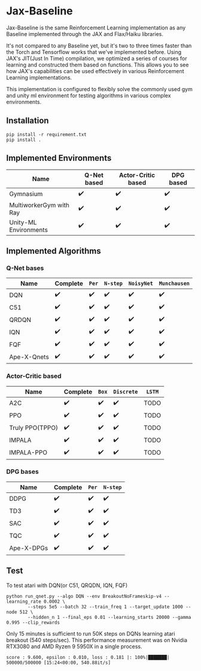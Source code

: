# Jax-Baseline

Jax-Baseline is the same Reinforcement Learning implementation as any Baseline implemented through the JAX and Flax/Haiku libraries.

It's not compared to any Baseline yet, but it's two to three times faster than the Torch and Tensorflow works that we've implemented before.
Using JAX's JIT(Just In Time) compilation, we optimized a series of courses for learning and constructed them based on functions. This allows you to see how JAX's capabilities can be used effectively in various Reinforcement Learning implementations.

This implementation is configured to flexibly solve the commonly used gym and unity ml environment for testing algorithms in various complex environments.

## Installation
```
pip install -r requirement.txt
pip install .
```
## Implemented Environments

| **Name**                | **Q-Net based**              | **Actor-Critic based**       | **DPG based**                |
| ----------------------  | ---------------------------- | ---------------------------- | ---------------------------- |
| Gymnasium               | :heavy_check_mark:           | :heavy_check_mark:           | :heavy_check_mark:           |
| MultiworkerGym with Ray | :heavy_check_mark:           | :heavy_check_mark:           | :heavy_check_mark:           |
| Unity-ML Environments   | :heavy_check_mark:           | :heavy_check_mark:           | :heavy_check_mark:           |

## Implemented Algorithms

### Q-Net bases

| **Name**            | **Complete**                 | ```Per```          | ```N-step```       | ```NoisyNet```     | ```Munchausen```   |
| ------------------- | ---------------------------- | ------------------ | ------------------ | ------------------ | ------------------ |
| DQN                 | :heavy_check_mark:           |:heavy_check_mark:  | :heavy_check_mark: | :heavy_check_mark: | :heavy_check_mark: |
| C51                 | :heavy_check_mark:           |:heavy_check_mark:  | :heavy_check_mark: | :heavy_check_mark: | :heavy_check_mark: |
| QRDQN               | :heavy_check_mark:           |:heavy_check_mark:  | :heavy_check_mark: | :heavy_check_mark: | :heavy_check_mark: |
| IQN                 | :heavy_check_mark:           |:heavy_check_mark:  | :heavy_check_mark: | :heavy_check_mark: | :heavy_check_mark: |
| FQF                 | :heavy_check_mark:           |:heavy_check_mark:  | :heavy_check_mark: | :heavy_check_mark: | :heavy_check_mark: |
| Ape-X-Qnets         | :heavy_check_mark:           |:heavy_check_mark:  | :heavy_check_mark: | :heavy_check_mark: | :heavy_check_mark: |

### Actor-Critic based

| **Name**            | **Complete**                 | ```Box```          | ```Discrete```     | ```LSTM```         |
| ------------------- | ---------------------------- | ------------------ | ------------------ | ------------------ |
| A2C                 | :heavy_check_mark: 			 | :heavy_check_mark: | :heavy_check_mark: | TODO               |
| PPO                 | :heavy_check_mark:           | :heavy_check_mark: | :heavy_check_mark: | TODO               |
| Truly PPO(TPPO)     | :heavy_check_mark:           | :heavy_check_mark: | :heavy_check_mark: | TODO               |
| IMPALA              | :heavy_check_mark:           | :heavy_check_mark: | :heavy_check_mark: | TODO               |
| IMPALA-PPO          | :heavy_check_mark:           | :heavy_check_mark: | :heavy_check_mark: | TODO               |

### DPG bases

| **Name**            | **Complete**                 | ```Per```          | ```N-step```       |
| ------------------- | ---------------------------- | ------------------ | ------------------ |
| DDPG                | :heavy_check_mark:           |:heavy_check_mark:  | :heavy_check_mark: |
| TD3                 | :heavy_check_mark:           |:heavy_check_mark:  | :heavy_check_mark: |
| SAC                 | :heavy_check_mark:           |:heavy_check_mark:  | :heavy_check_mark: |
| TQC                 | :heavy_check_mark:           |:heavy_check_mark:  | :heavy_check_mark: |
| Ape-X-DPGs    	  | :heavy_check_mark:           |:heavy_check_mark:  | :heavy_check_mark: |

## Test

To test atari with DQN(or C51, QRQDN, IQN, FQF)
```
python run_qnet.py --algo DQN --env BreakoutNoFrameskip-v4 --learning_rate 0.0002 \
		--steps 5e5 --batch 32 --train_freq 1 --target_update 1000 --node 512 \
		--hidden_n 1 --final_eps 0.01 --learning_starts 20000 --gamma 0.995 --clip_rewards
```

Only 15 minutes is sufficient to run 50K steps on DQNs learning atari breakout (540 steps/sec).
This performance measurement was on Nvidia RTX3080 and AMD Ryzen 9 5950X in a single process.
```
score : 9.600, epsilon : 0.010, loss : 0.181 |: 100%|███████| 500000/500000 [15:24<00:00, 540.88it/s]
```
